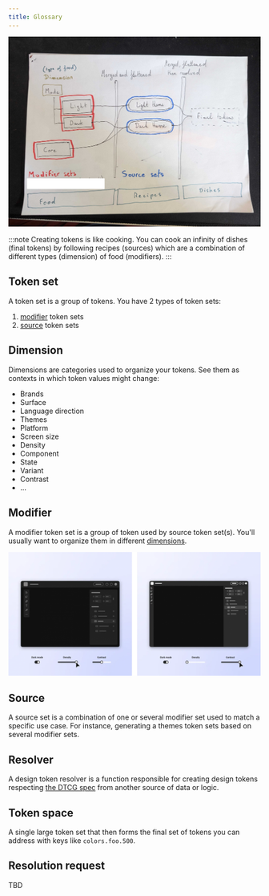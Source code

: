 ```yaml
---
title: Glossary
---
```


![Resolver spec visual draft](./docs/public/resolver-spec-food-analogy-drawing.jpg)

:::note
Creating tokens is like cooking. You can cook an infinity of dishes (final tokens) by following recipes (sources) which are a combination of different types (dimension) of food (modifiers).
:::

## Token set

A token set is a group of tokens. You have 2 types of token sets:

1. [modifier](#modifier) token sets
2. [source](#source) token sets

## Dimension

Dimensions are categories used to organize your tokens. See them as contexts in which token values might change:

- Brands
- Surface
- Language direction
- Themes
- Platform
- Screen size
- Density
- Component
- State
- Variant
- Contrast
- ...

## Modifier

A modifier token set is a group of token used by source token set(s). You'll usually want to organize them in different [dimensions](#dimension).

![Dimension examples](./docs/public/spectrum-adaptive-ui-concept.png)

## Source

A source set is a combination of one or several modifier set used to match a specific use case. For instance, generating a themes token sets based on several modifier sets.

## Resolver

A design token resolver is a function responsible for creating design tokens respecting [the DTCG spec](https://first-editors-draft.tr.designtokens.org/format/) from another source of data or logic.

## Token space

A single large token set that then forms the final set of tokens you can address with keys like `colors.foo.500`.

## Resolution request

TBD
